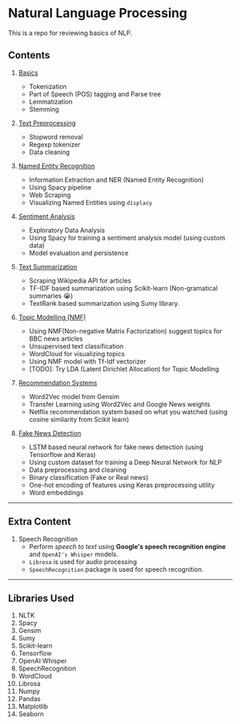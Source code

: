 # Natural Language Processing

This is a repo for reviewing basics of NLP.

## Contents

1. [Basics](./1-nlp_basics.ipynb)

   - Tokenization
   - Part of Speech (POS) tagging and Parse tree
   - Lemmatization
   - Stemming

2. [Text Preprocessing](./2-text_preprocessing.ipynb)

   - Stopword removal
   - Regexp tokenizer
   - Data cleaning

3. [Named Entity Recognition](./3-named_entity_recognition.ipynb)

   - Information Extraction and NER (Named Entity Recognition)
   - Using Spacy pipeline
   - Web Scraping
   - Visualizing Named Entities using `displacy`

4. [Sentiment Analysis](./4-sentiment_analysis.ipynb)

   - Exploratory Data Analysis
   - Using Spacy for training a sentiment analysis model (using custom data)
   - Model evaluation and persistence

5. [Text Summarization](./5-extraction_based_summarization.ipynb)

   - Scraping Wikipedia API for articles
   - TF-IDF based summarization using Scikit-learn (Non-gramatical summaries 😭)
   - TextRank based summarization using Sumy library.

6. [Topic Modelling (NMF)](./6-topic_modelling.ipynb)

   - Using NMF(Non-negative Matrix Factorization) suggest topics for BBC news articles
   - Unsupervised text classification
   - WordCloud for visualizing topics
   - Using NMF model with Tf-Idf vectorizer
   - [TODO]: Try LDA (Latent Dirichlet Allocation) for Topic Modelling

7. [Recommendation Systems](./7-recommendation_systems.ipynb)

   - Word2Vec model from Gensim
   - Transfer Learning using Word2Vec and Google News weights
   - Netflix recommendation system based on what you watched (using cosine similarity from Scikit learn)

8. [Fake News Detection](./8-fake_news_detection.ipynb)

   - LSTM based neural network for fake news detection (using Tensorflow and Keras)
   - Using custom dataset for training a Deep Neural Network for NLP
   - Data preprocessing and cleaning
   - Binary classification (Fake or Real news)
   - One-hot encoding of features using Keras preprocessing utility
   - Word embeddings

---

## Extra Content

1. Speech Recognition
   - Perform _speech to text_ using **Google's speech recognition engine** and `OpenAI's Whisper` models.
   - `Librosa` is used for audio processing
   - `SpeechRecognition` package is used for speech recognition.

---

## Libraries Used

1. NLTK
2. Spacy
3. Gensim
4. Sumy
5. Scikit-learn
6. Tensorflow
7. OpenAI Whisper
8. SpeechRecognition
9. WordCloud
10. Librosa
11. Numpy
12. Pandas
13. Matplotlib
14. Seaborn
